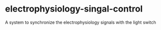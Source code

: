 # electrophysiology-singal-control
A system to synchronize the electrophysiology signals with the light switch
